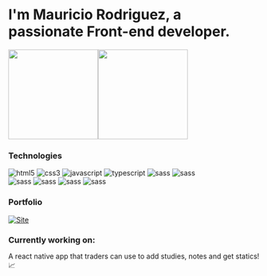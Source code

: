 <h1 >I'm Mauricio Rodriguez, a passionate Front-end developer.</h1>

<div style="display: flex">
<a href="https://github.com/rodriguezmauricio">
<img height="180em" src="https://github-readme-stats.vercel.app/api?username=rodriguezmauricio&show_icons=true&theme=dark&title_color=ffdd00&icon_color=ffdd00" />
</a>
<img height="180em" src="https://github-readme-stats.vercel.app/api/top-langs/?username=rodriguezmauricio&show_icons=true&theme=dark&layout=compact&title_color=ffdd00" />
</a>
</div>

<h3>Technologies</h3>

<div>
  <div>
    <img src="https://img.shields.io/badge/HTML5-E34F26?style=for-the-badge&logo=html5&logoColor=white" alt="html5"/>
    <img src="https://img.shields.io/badge/CSS3-1572B6?style=for-the-badge&logo=css3&logoColor=white" alt="css3"/>
    <img src="https://img.shields.io/badge/JavaScript-F7DF1E?style=for-the-badge&logo=javascript&logoColor=black" alt="javascript"/>
    <img src="https://img.shields.io/badge/TypeScript-007ACC?style=for-the-badge&logo=typescript&logoColor=white" alt="typescript"/>
    <img src="https://img.shields.io/badge/Sass-CC6699?style=for-the-badge&logo=sass&logoColor=white" alt="sass"/>
    <img src="https://img.shields.io/badge/React-20232A?style=for-the-badge&logo=react&logoColor=61DAFB" alt="sass"/>
  </div>

<div>
  <img src="https://img.shields.io/badge/React_Native-20232A?style=for-the-badge&logo=react&logoColor=61DAFB" alt="sass"/>
  <img src="https://img.shields.io/badge/Redux-593D88?style=for-the-badge&logo=redux&logoColor=white" alt="sass"/>
  <img src="https://img.shields.io/badge/React_Router-CA4245?style=for-the-badge&logo=react-router&logoColor=white" alt="sass"/>
  <img src="https://img.shields.io/badge/styled--components-DB7093?style=for-the-badge&logo=styled-components&logoColor=white" alt="sass"/>
</div>

</div>

<h3>Portfolio</h3>

[![Site](https://img.shields.io/website?label=MauricioRodriguez&style=for-the-badge&url=https://website-portfolio-mauricio-2023.vercel.app/)](https://website-portfolio-mauricio-2023.vercel.app/)

<h3 style="margin-bottom: 0px">Currently working on:</h3>
<p>A react native app that traders can use to add studies, notes and get statics!📈 </p>
